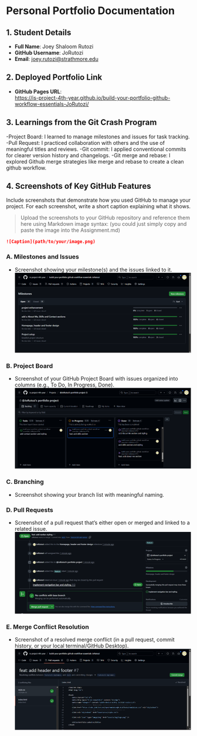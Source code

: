 # Personal Portfolio Documentation

## 1. Student Details

- **Full Name**: Joey Shaloom Rutozi
- **GitHub Username**: JoRutozi
- **Email**: joey.rutozi@strathmore.edu

## 2. Deployed Portfolio Link

- **GitHub Pages URL**:  
https://is-project-4th-year.github.io/build-your-portfolio-github-workflow-essentials-JoRutozi/

## 3. Learnings from the Git Crash Program

-Project Board: I learned to manage milestones and issues for task tracking.
-Pull Request: I practiced collaboration with others and the use of meaningful titles and reviews.
-Git commit: I applied conventional commits for clearer version history and changelogs.
-Git merge and rebase: I explored Github merge strategies like merge and rebase to create a clean github workflow.

## 4. Screenshots of Key GitHub Features

Include screenshots that demonstrate how you used GitHub to manage your project. For each screenshot, write a short caption explaining what it shows.

> Upload the screenshots to your GitHub repository and reference them here using Markdown image syntax:
> (you could just simply copy and paste the image into the Assignment.md)

```markdown
![Caption](path/to/your/image.png)
```

### A. Milestones and Issues

- Screenshot showing your milestone(s) and the issues linked to it.
![milestones and issues](milestones.png)
### B. Project Board

- Screenshot of your GitHub Project Board with issues organized into columns (e.g., To Do, In Progress, Done).
![project-board](project-board.png)
### C. Branching

- Screenshot showing your branch list with meaningful naming.

### D. Pull Requests

- Screenshot of a pull request that’s either open or merged and linked to a related issue.
![Pull-request](Pull-request.png)
### E. Merge Conflict Resolution

- Screenshot of a resolved merge conflict (in a pull request, commit history, or your local terminal/GitHub Desktop).
![conflicts resolved](resolved-conflicts.png)